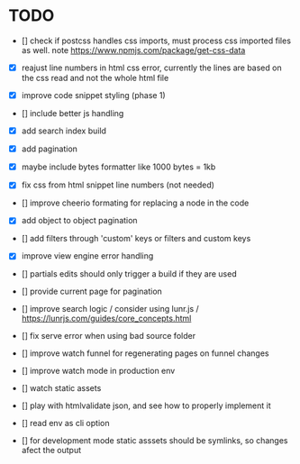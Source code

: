 # TODO

- [] check if postcss handles css imports, must process css imported files as well. note https://www.npmjs.com/package/get-css-data

- [x] reajust line numbers in html css error, currently the lines are based on the css read and not the whole html file

- [x] improve code snippet styling (phase 1)

- [] include better js handling

- [x] add search index build

- [x] add pagination

- [x] maybe include bytes formatter like 1000 bytes = 1kb

- [x] fix css from html snippet line numbers (not needed)

- [] improve cheerio formating for replacing a node in the code

- [x] add object to object pagination

- [] add filters through 'custom' keys or filters and custom keys

- [x] improve view engine error handling

- [] partials edits should only trigger a build if they are used

- [] provide current page for pagination

- [] improve search logic / consider using lunr.js / https://lunrjs.com/guides/core_concepts.html

- [] fix serve error when using bad source folder

- [] improve watch funnel for regenerating pages on funnel changes

- [] improve watch mode in production env

- [] watch static assets

- [] play with htmlvalidate json, and see how to properly implement it

- [] read env as cli option

- [] for development mode static asssets should be symlinks, so changes afect the output
